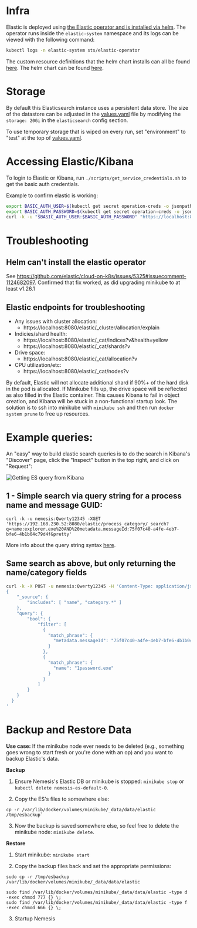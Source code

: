 # Infra
Elastic is deployed using [the Elastic operator and is installed via helm](https://www.elastic.co/guide/en/cloud-on-k8s/master/k8s-install-helm.html). The operator runs inside the `elastic-system` namespace and its logs can be viewed with the following command:
```bash
kubectl logs -n elastic-system sts/elastic-operator
```

The custom resource definitions that the helm chart installs can all be found [here](https://github.com/elastic/cloud-on-k8s/tree/2.3/config/samples). The helm chart can be found [here](https://github.com/elastic/cloud-on-k8s/tree/main/deploy).

# Storage

By default this Elasticsearch instance uses a persistent data store. The size of the datastore can be adjusted in the [values.yaml](../helm/nemesis/values.yaml) file by modifying the `storage: 20Gi` in the `elasticsearch` config section.

To use temporary storage that is wiped on every run, set "environment" to "test" at the top of [values.yaml](../helm/nemesis/values.yaml).

# Accessing Elastic/Kibana
To login to Elastic or Kibana, run `./scripts/get_service_credentials.sh` to get the basic auth credentials.

Example to confirm elastic is working:
```bash
export BASIC_AUTH_USER=$(kubectl get secret operation-creds -o jsonpath="{.data.basic-auth-user}" | base64 -d)
export BASIC_AUTH_PASSWORD=$(kubectl get secret operation-creds -o jsonpath="{.data.basic-auth-password}" | base64 -d)
curl -k -u "$BASIC_AUTH_USER:$BASIC_AUTH_PASSWORD" "https://localhost:8080/elastic/"
```

# Troubleshooting
## Helm can't install the elastic operator
See https://github.com/elastic/cloud-on-k8s/issues/5325#issuecomment-1124682097. Confirmed that fix worked, as did upgrading minikube to at least v1.26.1

## Elastic endpoints for troubleshooting

- Any issues with cluster allocation:
  - https://localhost:8080/elastic/_cluster/allocation/explain
- Indicies/shard health:
  - https://localhost:8080/elastic/_cat/indices?v&health=yellow
  - https://localhost:8080/elastic/_cat/shards?v
- Drive space:
  - https://localhost:8080/elastic/_cat/allocation?v
- CPU utilization/etc:
  - https://localhost:8080/elastic/_cat/nodes?v

By default, Elastic will not allocate additional shard if 90%+ of the hard disk in the pod is allocated. If Minikube fills up, the drive space will be reflected as also filled in the Elastic container. This causes Kibana to fail in object creation, and Kibana will be stuck in a non-functional startup look. The solution is to ssh into minikube with `minikube ssh` and then run `docker system prune` to free up resources.

# Example queries:
An "easy" way to build elastic search queries is to do the search in Kibana's "Discover" page, click the "Inspect" button in the top right, and click on "Request":

![Getting ES query from Kibana](images/kibana-get-es-request.png)

## 1 - Simple search via query string for a process name and message GUID:
```
curl -k -u nemesis:Qwerty12345 -XGET 'https://192.168.230.52:8080/elastic/process_category/_search?q=name:explorer.exe%20AND%20metadata.messageId:75f07c40-a4fe-4eb7-bfe6-4b1b04c79d4f&pretty'
```

More info about the query string syntax [here](https://www.elastic.co/guide/en/elasticsearch/reference/current/query-dsl-query-string-query.html#query-string-syntax).


## Same search as above, but only returning the name/category fields
```bash
curl -k -X POST -u nemesis:Qwerty12345 -H 'Content-Type: application/json' 'https://192.168.230.52:8080/elastic/process_category/_search?pretty' -d '
{
    "_source": {
        "includes": [ "name", "category.*" ]
    },
    "query": {
        "bool": {
            "filter": [
              {
                "match_phrase": {
                  "metadata.messageId": "75f07c40-a4fe-4eb7-bfe6-4b1b04c79d4f"
                }
              },
              {
                "match_phrase": {
                  "name": "1password.exe"
                }
              }
            ]
        }
    }
  }
'
```

# Backup and Restore Data
**Use case:** If the minikube node ever needs to be deleted (e.g., something goes wrong to start fresh or you're done with an op) and you want to backup Elastic's data.

**Backup**
1. Ensure Nemesis's Elastic DB or minikube is stopped: `minikube stop` or `kubectl delete nemesis-es-default-0`.

2. Copy the ES's files to somewhere else:
```
cp -r /var/lib/docker/volumes/minikube/_data/data/elastic /tmp/esbackup`
```
3. Now the backup is saved somewhere else, so feel free to delete the minikube node: `minikube delete`.

**Restore**
1. Start minikube: `minikube start`

2. Copy the backup files back and set the appropriate permissions:
```
sudo cp -r /tmp/esbackup /var/lib/docker/volumes/minikube/_data/data/elastic

sudo find /var/lib/docker/volumes/minikube/_data/data/elastic -type d -exec chmod 777 {} \;
sudo find /var/lib/docker/volumes/minikube/_data/data/elastic -type f -exec chmod 666 {} \;
```

3. Startup Nemesis
